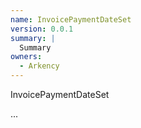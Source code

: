 ```yaml
---
name: InvoicePaymentDateSet
version: 0.0.1
summary: |
  Summary
owners:
  - Arkency
---
```


InvoicePaymentDateSet

...
